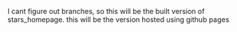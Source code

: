 I cant figure out branches, so this will be the built version of stars_homepage.
this will be the version hosted using github pages
